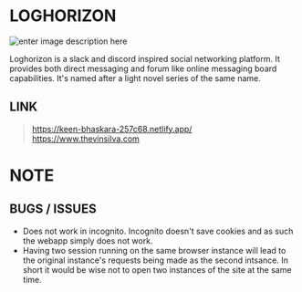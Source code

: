 # LOGHORIZON

![enter image description here](https://lh3.googleusercontent.com/pw/ACtC-3cgL_NHR7Af-2bR9thYFQtV4FWwh6vhC9Oh1Eexe84cWy4okx3DXp57QFGEgaKapyjqtpYHOWFK_htGGoTH_PN_lmVwrb8EOQQvNkxpN3YqL28yIp8CBZudH4anol35Ime-lkt6QxkCMBOA-wfR8H8P=w1918-h966-no?authuser=0)


Loghorizon is a slack and discord inspired social networking platform. It provides both direct messaging and forum like online messaging board capabilities. It's named after a light novel series of the same name.
## LINK
>  https://keen-bhaskara-257c68.netlify.app/
>  https://www.thevinsilva.com

# NOTE
## BUGS / ISSUES
- Does not work in incognito. Incognito doesn't save cookies and as such the webapp simply does not work.
- Having two session running on the same browser instance will lead to the original instance's requests being made as the second intsance. In short it would be wise not to open two instances of the site at the same time.
